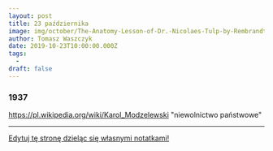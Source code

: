 ```yaml
---
layout: post
title: 23 października
image: img/october/The-Anatomy-Lesson-of-Dr.-Nicolaes-Tulp-by-Rembrandt.jpg
author: Tomasz Waszczyk
date: 2019-10-23T10:00:00.000Z
tags:
  - 
draft: false
---
```


### 1937

https://pl.wikipedia.org/wiki/Karol_Modzelewski "niewolnictwo państwowe"

---

<a href="https://github.com/TomaszWaszczyk/historia.waszczyk.com/edit/master/src/content/october-23.md" target="_blank">Edytuj tę stronę dzieląc się własnymi notatkami!</a>
